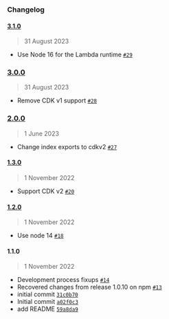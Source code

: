 ### Changelog

#### [3.1.0](https://github.com/isotoma/allow-connections-to-ecs-service-from-network-load-balancer-cdk/compare/3.0.0...3.1.0)

> 31 August 2023

- Use Node 16 for the Lambda runtime [`#29`](https://github.com/isotoma/allow-connections-to-ecs-service-from-network-load-balancer-cdk/pull/29)

### [3.0.0](https://github.com/isotoma/allow-connections-to-ecs-service-from-network-load-balancer-cdk/compare/2.0.0...3.0.0)

> 31 August 2023

- Remove CDK v1 support [`#28`](https://github.com/isotoma/allow-connections-to-ecs-service-from-network-load-balancer-cdk/pull/28)

### [2.0.0](https://github.com/isotoma/allow-connections-to-ecs-service-from-network-load-balancer-cdk/compare/1.3.0...2.0.0)

> 1 June 2023

- Change index exports to cdkv2 [`#27`](https://github.com/isotoma/allow-connections-to-ecs-service-from-network-load-balancer-cdk/pull/27)

#### [1.3.0](https://github.com/isotoma/allow-connections-to-ecs-service-from-network-load-balancer-cdk/compare/1.2.0...1.3.0)

> 1 November 2022

- Support CDK v2 [`#20`](https://github.com/isotoma/allow-connections-to-ecs-service-from-network-load-balancer-cdk/pull/20)

#### [1.2.0](https://github.com/isotoma/allow-connections-to-ecs-service-from-network-load-balancer-cdk/compare/1.1.0...1.2.0)

> 1 November 2022

- Use node 14 [`#18`](https://github.com/isotoma/allow-connections-to-ecs-service-from-network-load-balancer-cdk/pull/18)

#### 1.1.0

> 1 November 2022

- Development process fixups [`#14`](https://github.com/isotoma/allow-connections-to-ecs-service-from-network-load-balancer-cdk/pull/14)
- Recovered changes from release 1.0.10 on npm [`#13`](https://github.com/isotoma/allow-connections-to-ecs-service-from-network-load-balancer-cdk/pull/13)
- initial commit [`31c0b70`](https://github.com/isotoma/allow-connections-to-ecs-service-from-network-load-balancer-cdk/commit/31c0b70a04cf9250ce00cc44749503d40c410244)
- Initial commit [`a02f0c3`](https://github.com/isotoma/allow-connections-to-ecs-service-from-network-load-balancer-cdk/commit/a02f0c312a3dfc595b976e8070a0982419d39012)
- add README [`59a8da9`](https://github.com/isotoma/allow-connections-to-ecs-service-from-network-load-balancer-cdk/commit/59a8da9098cd87e41792e7a44aaaf5baedd04062)
